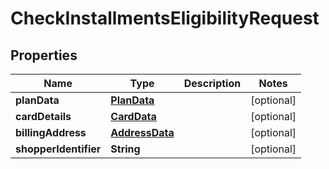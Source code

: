 

# CheckInstallmentsEligibilityRequest


## Properties

| Name | Type | Description | Notes |
|------------ | ------------- | ------------- | -------------|
|**planData** | [**PlanData**](PlanData.md) |  |  [optional] |
|**cardDetails** | [**CardData**](CardData.md) |  |  [optional] |
|**billingAddress** | [**AddressData**](AddressData.md) |  |  [optional] |
|**shopperIdentifier** | **String** |  |  [optional] |



